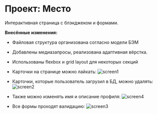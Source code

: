# Проект: Место

Интерактивная страница с блэкджеком и формами.


__Внесённые изменения:__

* Файловая структура организована согласно модели БЭМ

* Добавлены медиазапросы, реализована адаптивная вёрстка.

* Использованы flexbox и grid layout для некоторых секций


* Карточки на странице можно лайкать:
![screen1](https://github.com/L-Monde/mesto/assets/92000850/3d36088b-00c7-44fc-af29-91d787bf205f)
* Карточки, которые пользователь загрузил в БД, можно удалять:
![screen2](https://github.com/L-Monde/mesto/assets/92000850/46a35c68-f8af-41eb-9873-38cbc0062586)
* Также можно изменять имя и описание профиля:
![screen4](https://github.com/L-Monde/mesto/assets/92000850/e3159172-5067-4ef9-b32e-2f1ff963844a)
* Все формы проходят валидацию:
![screen3](https://github.com/L-Monde/mesto/assets/92000850/eb379db7-4d94-4c94-aadf-875d0113c6a3)


